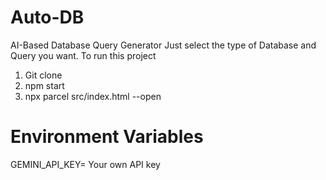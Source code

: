 # Auto-DB
AI-Based Database Query Generator
Just select the type of Database and Query you want.
To run this project
1. Git clone
2. npm start
3. npx parcel src/index.html --open
# Environment Variables
GEMINI_API_KEY= Your own API key
